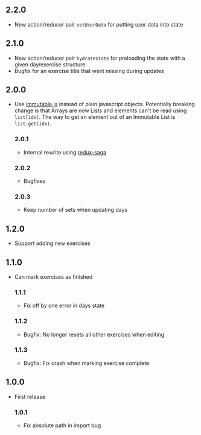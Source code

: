 ## 2.2.0
- New action/reducer pair `setUserData` for putting user data into state

## 2.1.0
- New action/reducer pair `hydrateState` for preloading the state with a given day/exercise structure
- Bugfix for an exercise title that went missing during updates

## 2.0.0
- Use [immutable.js](https://facebook.github.io/immutable-js/) instead of plain javascript objects. Potentially breaking change is that Arrays are now Lists and elements can't be read using `list[idx]`. The way to get an element out of an Immutable List is `list.get(idx)`.

  ### 2.0.1
  - Internal rewrite using [redux-saga](https://github.com/yelouafi/redux-saga)

  ### 2.0.2
  - Bugfixes

  ### 2.0.3
  - Keep number of sets when updating days

## 1.2.0
- Support adding new exercises

## 1.1.0
- Can mark exercises as finished

  ### 1.1.1
  - Fix off by one error in days state

  ### 1.1.2
  - Bugfix: No longer resets all other exercises when editing

  ### 1.1.3
  - Bugfix: Fix crash when marking exercise complete

## 1.0.0
- First release

  ### 1.0.1
  - Fix absolute path in import bug
